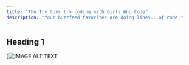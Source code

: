 ```yaml
---
title: "The Try Guys try coding with Girls Who Code"
description: "Your buzzfeed favorites are doing lines...of code."
---
```


## Heading 1

[![IMAGE ALT TEXT](https://i.ytimg.com/an_webp/H5Vzo-iPGCo/mqdefault_6s.webp?du=3000&sqp=CM6wudcF&rs=AOn4CLAHO2gj9dW0aNrAoRBE_NRG9z-4uA "Try Guys Try coding")

